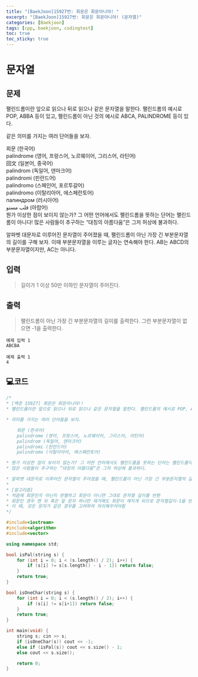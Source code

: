 ```yaml
---
title: "[BaekJoon]15927번: 회문은 회문아니야! "
excerpt: "[BaekJoon]15927번: 회문은 회문아니야! (문자열)"
categories: [Baekjoon]
tags: [cpp, baekjoon, codingtest]
toc: true
toc_sticky: true
---
```


# 문자열

## 문제

팰린드롬이란 앞으로 읽으나 뒤로 읽으나 같은 문자열을 말한다. 팰린드롬의 예시로 POP, ABBA 등이 있고, 팰린드롬이 아닌 것의 예시로 ABCA, PALINDROME 등이 있다.  

같은 의미를 가지는 여러 단어들을 보자.  

회문 (한국어)  
palindrome (영어, 프랑스어, 노르웨이어, 그리스어, 라틴어)  
回文 (일본어, 중국어)  
palindrom (독일어, 덴마크어)  
palindromi (핀란드어)  
palíndromo (스페인어, 포르투갈어)  
palindromo (이탈리아어, 에스페란토어)  
палиндром (러시아어)  
قلب مستو (아랍어)  
뭔가 이상한 점이 보이지 않는가? 그 어떤 언어에서도 팰린드롬을 뜻하는 단어는 팰린드롬이 아니다! 많은 사람들이 추구하는 “대칭의 아름다움”은 그저 허상에 불과하다.  

알파벳 대문자로 이루어진 문자열이 주어졌을 때, 팰린드롬이 아닌 가장 긴 부분문자열의 길이를 구해 보자. 이때 부분문자열을 이루는 글자는 연속해야 한다. AB는 ABCD의 부분문자열이지만, AC는 아니다.  

## 입력

> 길이가 1 이상 50만 이하인 문자열이 주어진다.

## 출력

> 팰린드롬이 아닌 가장 긴 부분문자열의 길이를 출력한다. 그런 부분문자열이 없으면 -1을 출력한다.


    예제 입력 1 
    ABCBA

    예제 출력 1 
    4


## 💻코드

```cpp
/*
* [백준 15927] 회문은 회문아니야!!
* 팰린드롬이란 앞으로 읽으나 뒤로 읽으나 같은 문자열을 말한다. 팰린드롬의 예시로 POP, ABBA 등이 있고, 팰린드롬이 아닌 것의 예시로 ABCA, PALINDROME 등이 있다.

* 의미를 가지는 여러 단어들을 보자.

	회문 (한국어)
	palindrome (영어, 프랑스어, 노르웨이어, 그리스어, 라틴어)
	palindrom (독일어, 덴마크어)
	palindromi (핀란드어)
	palindromo (이탈리아어, 에스페란토어)

* 뭔가 이상한 점이 보이지 않는가? 그 어떤 언어에서도 팰린드롬을 뜻하는 단어는 팰린드롬이 아니다! 
* 많은 사람들이 추구하는 “대칭의 아름다움”은 그저 허상에 불과하다.

* 알파벳 대문자로 이루어진 문자열이 주어졌을 때, 팰린드롬이 아닌 가장 긴 부분문자열의 길이를 구해 보자. 이때 부분문자열을 이루는 글자는 연속해야 한다. AB는 ABCD의 부분문자열이지만, AC는 아니다.
*
* [알고리즘]
* 처음에 회문인지 아닌지 판별하고 회문이 아니면 그대로 문자열 길이를 반환
* 회문인 경우 맨 뒤 혹은 앞 문자 하나만 제거해도 회문이 깨지게 되므로 문자열길이-1을 반환
* 이 때, 모든 문자가 같은 경우를 고려하여 처리해주어야함
*/

#include<iostream>
#include<algorithm>
#include<vector>	

using namespace std;

bool isPal(string s) {
	for (int i = 0; i < (s.length() / 2); i++) {
		if (s[i] != s[s.length() - i - 1]) return false;
	}
	return true;
}

bool isOneChar(string s) {
	for (int i = 0; i < (s.length() / 2); i++) {
		if (s[i] != s[i+1]) return false;
	}
	return true;
}

int main(void) {
	string s; cin >> s;
	if (isOneChar(s)) cout << -1;
	else if (isPal(s)) cout << s.size() - 1;
	else cout << s.size();

	return 0;
}

```